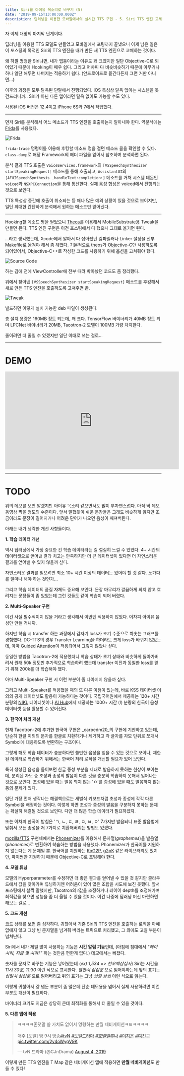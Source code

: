 ```yaml
---
title: Siri를 아이유 목소리로 바꾸기 (5)
date: "2019-09-15T13:00:00.000Z"
description: 딥러닝을 이용한 모바일에서의 실시간 TTS 구현 - 5. Siri TTS 엔진 교체
---
```


자 이제 대망의 마지막 단계이다.

딥러닝을 이용한 TTS 모델도 만들었고 모바일에서 포팅까지 끝냈으니 이제 남은 일은 이 포스팅의 목적인 Siri의 TTS 엔진을 내가 만든 새 TTS 엔진으로 교체하는 것이다.

왜 하필 멍청한 Siri냐면, 내가 앱등이라는 이유도 꽤 크겠지만 일단 Objective-C로 되어있기 때문에 Hooking이 매우 쉽다. 그리고 어차피 다 비슷비슷하기 때문에 아무거나 하나 일단 해두면 나머지는 적용하기 쉽다. (안드로이드로 옮긴다든지 그런 거만 아니면...)

이후의 과정은 모두 탈옥된 단말에서 진행되었다. iOS 특성상 탈옥 없이는 시스템을 못 건드리니까.. Siri가 아닌 다른 앱이라면 탈옥 없이도 가능할 수도 있다.

사용된 iOS 버전은 12.4이고 iPhone 6S와 7에서 작업했다.

---

먼저 Siri를 분석해서 어느 메소드가 TTS 엔진을 호출하는지 알아내야 한다. 역분석에는 [Frida](https://www.frida.re/)를 사용했다.

![Frida](./images/frida.jpg)

`frida-trace` 명령어를 이용해 후킹할 메소드 명을 걸면 메소드 콜을 확인할 수 있다. `class-dump`로 해당 Framework의 헤더 파일을 얻어서 참조하며 분석하면 된다.

분석 결과 TTS 호출은 `VoiceServices.framework`의 `[VSSpeechSynthesizer startSpeakingRequest]` 메소드를 통해 호출되고, `AssistantUI`의 `[AFUISpeechSynthesis _handleText:completion:]` 메소드를 거쳐 시스템 데몬인 `voiced`과 `NSXPCConnection`을 통해 통신한다. 실제 음성 합성은 voiced에서 진행되는 것으로 보인다.

TTS 특성상 중간에 호출이 취소되는 등 꽤나 많은 예외 상황이 있을 것으로 보이지만, 일단 최대한 간단하게 분석해서 원하는 메소드만 얻어냈다.

---

Hooking할 메소드 명을 얻었으니 [Theos](https://github.com/theos/theos)를 이용해서 MobileSubstrate용 Tweak을 만들면 된다. TTS 엔진 구현은 이전 포스팅에서 다 했으니 그대로 옮기면 된다.

...라고 생각했는데, Xcode에서 알아서 다 잡아줬던 컴파일러나 Linker 설정을 전부 Makefile로 옮겨야 해서 좀 헤맸다. 기본적으로 theos가 Objective-C만 사용하도록 되어있어서, Objective-C++로 작성한 코드를 사용하기 위해 옵션을 고쳐줘야 했다.

![Source Code](./images/source-code.jpg)

하는 김에 전에 ViewController에 전부 때려 박아놨던 코드도 좀 정리했다.

위에서 찾아낸 `[VSSpeechSynthesizer startSpeakingRequest]` 메소드를 후킹해서 새로 만든 TTS 엔진을 호출하도록 고쳐주면 끝.

![Tweak](./images/tweak.png)

빌드하면 이렇게 설치 가능한 deb 파일이 생성된다.

총 설치 용량은 160MB 정도 되는데, 꽤 크다. TensorFlow 바이너리가 40MB 정도 되며 LPCNet 바이너리가 20MB, Tacotron-2 모델이 100MB 가량 차지한다.

줄이려면 더 줄일 수 있겠지만 일단 이대로 쓰는 걸로...

---

DEMO
=====

<iframe width="560" height="315" src="https://www.youtube.com/embed/O1HIPrpNkUY" frameborder="0" allow="accelerometer; autoplay; encrypted-media; gyroscope; picture-in-picture" allowfullscreen></iframe>

---

TODO
=====

위의 데모를 보면 알겠지만 아이유 목소리 같으면서도 많이 부자연스럽다. 아직 딱 데모 동영상 찍을 정도의 수준이다. 앞서 말했듯이 쉬운 문장들은 그래도 비슷하게 읽지만 조금이라도 문장이 길어지거나 어려운 단어가 나오면 음성이 깨져버린다.

아래는 내가 생각한 개선 사항들이다.


**1. 학습 데이터 개선**

역시 딥러닝에서 가장 중요한 건 학습 데이터라는 걸 절실히 느낄 수 있었다. 4+ 시간의 데이터셋으로 얻어낸 결과 치고는 만족하지만 더 큰 데이터셋이 있다면 더 자연스러운 결과를 얻어낼 수 있지 않을까 싶다.

자연스러운 결과를 얻으려면 최소 10+ 시간 이상의 데이터는 있어야 할 것 같다. 노가다를 얼마나 해야 하는 것인가...

그리고 학습 데이터의 품질 자체도 중요해 보인다. 문장 마무리가 깔끔하게 되지 않고 흐려지는 문장들이 좀 있었는데 그런 것들도 같이 학습이 되어 버렸다.

**2. Multi-Speaker 구현**

이건 사실 필수적이지 않을 거라고 생각해서 이번엔 적용하지 않았다. 어차피 아이유 음성만 만들 거니까.

하지만 학습 시 transfer 하는 과정에서 갑자기 loss가 초기 수준으로 치솟는 그래프를 경험했다. DC-TTS의 경우 Transfer Learning을 하더라도 크게 loss가 바뀌지 않았는데, 아마 Guided Attention이 적용되어서 그렇지 않았나 싶다.

동일한 방법을 Tacotron-2에 적용했더니 학습 상태가 초기 상태와 비슷하게 돌아가버려서 원래 50k 정도만 추가적으로 학습하려 했는데 transfer 이전과 동일한 loss를 얻기 위해 200k를 더 학습해야 했다.

아마 Multi-Speaker 구현 시 이런 부분이 좀 나아지지 않을까 싶다.

그리고 Multi-Speaker를 적용했을 때의 또 다른 이점이 있는데, 바로 KSS 데이터셋 이외의 공개 데이터셋도 활용이 가능하다는 것이다. 국립국어원에서 제공하는 120+ 시간 분량의 [NIKL](https://ithub.korean.go.kr/user/corpus/referenceManager.do) 데이터셋이나 [AI Hub](http://www.aihub.or.kr/content/552)에서 제공하는 1000+ 시간 (!) 분량의 한국어 음성 데이터셋 등을 활용할 수 있어진다.

**3. 한국어 처리 개선**

현재 Tacotron-2에 추가한 한국어 구현은 _carpedm20_의 구현에 기반하고 있는데, 단순히 한글 이외의 문자를 한글로 치환하거나 제거하고 각 글자를 자모 단위로 쪼개서 Symbol에 대응하도록 변환하는 구조이다.

그렇게 해도 학습 데이터가 충분하다면 쓸만한 음성을 얻을 수 있는 것으로 보이나, 제한된 데이터로 학습하기 위해서는 한국어 처리 로직을 개선할 필요가 있어 보인다.

특히 생성된 음성을 들어보면 한글 종성 부분을 제대로 발음하지 못하는 현상이 보이는데, 분리된 자모 중 초성과 종성의 발음이 다른 것을 충분히 학습하지 못해서 일어나는 것으로 보인다. 초성에 있을 때는 발음 되지 않는 'ㅇ'를 종성에 있을 때도 발음하지 않는 등의 문제가 있다.

일단 가장 먼저 생각나는 해결책으로는 세벌식 키보드처럼 초성과 종성에 각각 다른 Symbol을 배정하는 것이다. 이렇게 하면 초성과 종성의 발음을 구분하지 못하는 문제는 확실히 해결될 것으로 보인다. 다만 더 많은 학습 데이터가 필요하겠지.

또는 어차피 한국어 받침은 'ㄱ, ㄴ, ㄷ, ㄹ, ㅁ, ㅂ, ㅇ' 7가지만 발음되니 표준 발음법에 맞춰서 모든 종성을 저 7가지로 치환해버리는 방법도 있겠다.

[mozilla/TTS](https://github.com/mozilla/TTS) 구현체에서는 [Phonemizer](https://github.com/bootphon/phonemizer)를 이용해서 문자열(_graphemes_)을 발음열(_phonemes_)로 변환하여 학습하는 방법을 사용했다. Phonemizer가 한국어를 지원하지 않는다는 게 문제일 뿐. 한국어를 지원하는 [KoG2P](https://github.com/scarletcho/KoG2P), [g2pK](https://github.com/Kyubyong/g2pK) 같은 라이브러리도 있지만, 파이썬만 지원하기 때문에 Objective-C로 포팅해야 한다.

**4. 모델 튜닝**

모델의 Hyperparameter를 수정하면 더 좋은 결과를 얻어낼 수 있을 것 같지만 클라우드에서 값을 찾아가며 튜닝하기엔 어려움이 있어 많은 조합을 시도해 보진 못했다. 앞서 포스팅에서 살짝 말했지만, Tacotron의 r값을 조정하거나 레이어 depth를 조정해가며 최적값을 찾으면 성능을 좀 더 올릴 수 있을 것이다. 이건 나중에 딥러닝 머신 마련하면 해보는 걸로...

**5. 코드 개선**

코드 상태를 보면 좀 심각하다. 귀찮아서 기존 Siri의 TTS 엔진을 호출하는 로직을 아예 없애지 않고 그냥 빈 문자열을 넘겨줘 버리는 트릭으로 처리했고, 그 외에도 고칠 부분이 넘쳐난다.

Siri에서 내가 제일 많이 사용하는 기능은 **시간 알림 기능**인데, (아침에 침대에서 _"헤이 시리, 지금 몇 시야?"_ 하는 것만큼 편한게 없다.) 데모에서는 빠졌다.

숫자를 문자로 바꾸는 기능은 넣어놨는데 (_ex) 1,534 => 천오백삼십사_) Siri는 시간을 _11시 30분, 11:30_ 이런 식으로 표시한다. _열한시 삼십분_ 으로 읽어야하는데 앞의 표기는 _십일시 삼십분_ 으로 읽어버리고 뒤의 표기는 그냥 _십일 삼십_ 이런 식으로 읽는다.

이렇게 귀찮아서 걍 냅둔 부분이 좀 많은데 단순 데모용을 넘어서 실제 사용하려면 이런 부분도 개선이 필요하다.

바이너리 크기도 지금은 상당히 큰데 최적화를 통해서 더 줄일 수 있을 것이다.

**5. 다른 앱에 적용**

<blockquote class="twitter-tweet"><p lang="ko" dir="ltr">ㅋㅋㅋㅋ존댓말 쓸 가치도 없어서 명령하는 만월 네비게이션ㅋㅌㅋㅋㅋㅋ<br><br>매주 [토일] 밤 9시 방송<a href="https://twitter.com/hashtag/tvN?src=hash&amp;ref_src=twsrc%5Etfw">#tvN</a> <a href="https://twitter.com/hashtag/%ED%86%A0%EC%9D%BC%EB%93%9C%EB%9D%BC%EB%A7%88?src=hash&amp;ref_src=twsrc%5Etfw">#토일드라마</a> <a href="https://twitter.com/hashtag/%ED%98%B8%ED%85%94%EB%8D%B8%EB%A3%A8%EB%82%98?src=hash&amp;ref_src=twsrc%5Etfw">#호텔델루나</a> <a href="https://twitter.com/hashtag/%EC%9D%B4%EC%A7%80%EC%9D%80?src=hash&amp;ref_src=twsrc%5Etfw">#이지은</a> <a href="https://twitter.com/hashtag/%EC%97%AC%EC%A7%84%EA%B5%AC?src=hash&amp;ref_src=twsrc%5Etfw">#여진구</a> <a href="https://t.co/2v4oWygV9K">pic.twitter.com/2v4oWygV9K</a></p>&mdash; tvN 드라마 (@CJnDrama) <a href="https://twitter.com/CJnDrama/status/1157950429621178368?ref_src=twsrc%5Etfw">August 4, 2019</a></blockquote>

이렇게 만든 TTS 엔진을 T Map 같은 네비게이션 앱에 적용하면 **만월 네비게이션**도 만들 수 있다!

